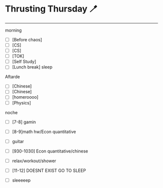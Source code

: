 # Thrusting Thursday 🪥
---
morning
- [ ] [Before chaos] 
- [ ] [CS] 
- [ ] [CS] 
- [ ] [TOK] 
- [ ] [Self Study] 
- [ ] [Lunch break] sleep

Aftarde
- [ ] [Chinese] 
- [ ] [Chinese] 
- [ ] [homeroooo] 
- [ ] [Physics] 

noche
- [ ] [7-8] gamin
- [ ] [8-9]math hw/Econ quantitative
- [ ] guitar
- [ ] [930-1030] Econ quantitative/chinese
- [ ] relax/workout/shower
- [ ] [11-12] DOESNT EXIST GO TO SLEEP
- [ ] sleeeeep

